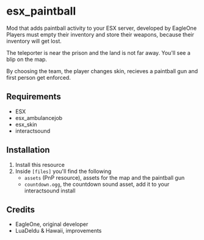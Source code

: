 # esx_paintball

Mod that adds paintball activity to your ESX server, developed by EagleOne
Players must empty their inventory and store their weapons, because their inventory will get lost.

The teleporter is near the prison and the land is not far away. You'll see a blip on the map.

By choosing the team, the player changes skin, recieves a paintball gun and first person get enforced.

## Requirements

- ESX
- esx_ambulancejob
- esx_skin
- interactsound

## Installation

1. Install this resource
2. Inside `[files]` you'll find the following
    - `assets` (PnP resource), assets for the map and the paintball gun
    - `countdown.ogg`, the countdown sound asset, add it to your interactsound install

## Credits

- EagleOne, original developer
- LuaDeldu & Hawaii, improvements
